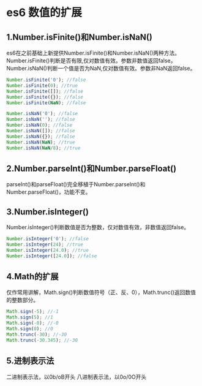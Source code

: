 # es6 数值的扩展

## 1.Number.isFinite()和Number.isNaN()
es6在之前基础上新提供Number.isFinite()和Number.isNaN()两种方法。
Number.isFinite()判断是否有限,仅对数值有效。参数非数值返回false。
Number.isNaN()判断一个值是否为NaN,仅对数值有效。参数非NaN返回false。
```javascript
Number.isFinite('0'); //false
Number.isFinite(0); //true
Number.isFinite([]); //false
Number.isFinite({}); //false
Number.isFinite(NaN); //false
```
```javascript
Number.isNaN('0'); //false
Number.isNaN(''); //false
Number.isNaN(0); //false
Number.isNaN([]); //false
Number.isNaN({}); //false
Number.isNaN(NaN); //true
Number.isNaN(NaN/8); //true
```
## 2.Number.parseInt()和Number.parseFloat()
parseInt()和parseFloat()完全移植于Number.parseInt()和Number.parseFloat()，功能不变。
## 3.Number.isInteger()
Number.isInteger()判断数值是否为整数，仅对数值有效，非数值返回false。
```javascript
Number.isInteger('0'); //false
Number.isInteger(24); //true
Number.isInteger(24.0); //true
Number.isInteger([24.0]); //false
```
## 4.Math的扩展
仅作常用讲解，Math.sign()判断数值符号（正、反、0），Math.trunc()返回数值的整数部分。
```javascript
Math.sign(-5); //-1
Math.sign(5); //1
Math.sign(-0); //-0
Math.sign(0); //0
Math.trunc(-30); //-30
Math.trunc(-30.345); //-30
```
## 5.进制表示法
二进制表示法，以0b/oB开头
八进制表示法，以0o/0O开头